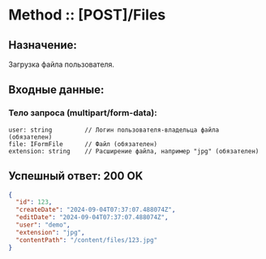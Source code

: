 # Method :: [POST]/Files

## Назначение:
Загрузка файла пользователя.

## Входные данные:

### Тело запроса (multipart/form-data):
```
user: string         // Логин пользователя-владельца файла (обязателен)
file: IFormFile      // Файл (обязателен)
extension: string    // Расширение файла, например "jpg" (обязателен)
```

## Успешный ответ: 200 OK
```json
{
  "id": 123,
  "createDate": "2024-09-04T07:37:07.488074Z",
  "editDate": "2024-09-04T07:37:07.488074Z",
  "user": "demo",
  "extension": "jpg",
  "contentPath": "/content/files/123.jpg"
}
```
